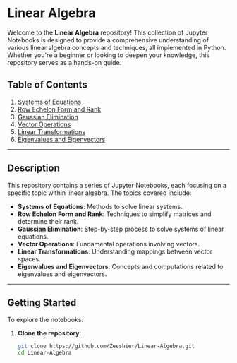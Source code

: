 # **Linear Algebra**

Welcome to the **Linear Algebra** repository! This collection of Jupyter Notebooks is designed to provide a comprehensive understanding of various linear algebra concepts and techniques, all implemented in Python. Whether you're a beginner or looking to deepen your knowledge, this repository serves as a hands-on guide.

## **Table of Contents**

1. [Systems of Equations](01.%20Systems%20of%20Equations)
2. [Row Echelon Form and Rank](02.%20Row%20Echelon%20Form%20and%20Rank)
3. [Gaussian Elimination](03.%20Guassian%20Elimination)
4. [Vector Operations](04.%20Vector%20Operations)
5. [Linear Transformations](05.%20Linear%20Transformations)
6. [Eigenvalues and Eigenvectors](06.%20Eigenvalues%20and%20Eigenvectors)

---

## **Description**

This repository contains a series of Jupyter Notebooks, each focusing on a specific topic within linear algebra. The topics covered include:

- **Systems of Equations**: Methods to solve linear systems.
- **Row Echelon Form and Rank**: Techniques to simplify matrices and determine their rank.
- **Gaussian Elimination**: Step-by-step process to solve systems of linear equations.
- **Vector Operations**: Fundamental operations involving vectors.
- **Linear Transformations**: Understanding mappings between vector spaces.
- **Eigenvalues and Eigenvectors**: Concepts and computations related to eigenvalues and eigenvectors.

---

## **Getting Started**

To explore the notebooks:

1. **Clone the repository**:
   ```bash
   git clone https://github.com/Zeeshier/Linear-Algebra.git
   cd Linear-Algebra
